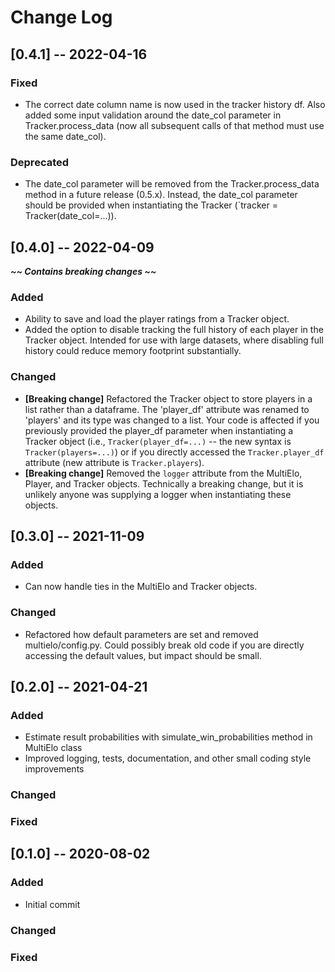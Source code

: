 # Change Log

## [0.4.1] -- 2022-04-16

### Fixed

* The correct date column name is now used in the tracker history df.
Also added some input validation around the date_col parameter in Tracker.process_data (now all subsequent calls of that method must use the same date_col).

### Deprecated

* The date_col parameter will be removed from the Tracker.process_data method in a future release (0.5.x).
Instead, the date_col parameter should be provided when instantiating the Tracker (`tracker = Tracker(date_col=...)).

## [0.4.0] -- 2022-04-09

***~~ Contains breaking changes ~~***

### Added

* Ability to save and load the player ratings from a Tracker object.
* Added the option to disable tracking the full history of each player in the Tracker object.
Intended for use with large datasets, where disabling full history could reduce memory footprint substantially.

### Changed

* **\[Breaking change\]** Refactored the Tracker object to store players in a list rather than a dataframe.
The 'player_df' attribute was renamed to 'players' and its type was changed to a list.
Your code is affected if you previously provided the player_df parameter when instantiating a Tracker object (i.e., `Tracker(player_df=...)` -- the new syntax is `Tracker(players=...)`) or if you directly accessed the `Tracker.player_df` attribute (new attribute is `Tracker.players`).
* **\[Breaking change\]** Removed the `logger` attribute from the MultiElo, Player, and Tracker objects.
Technically a breaking change, but it is unlikely anyone was supplying a logger when instantiating these objects.


## [0.3.0] -- 2021-11-09

### Added

* Can now handle ties in the MultiElo and Tracker objects.

### Changed

* Refactored how default parameters are set and removed multielo/config.py. Could possibly
  break old code if you are directly accessing the default values, but impact should be small.

## [0.2.0] -- 2021-04-21

### Added

* Estimate result probabilities with simulate_win_probabilities method in MultiElo class
* Improved logging, tests, documentation, and other small coding style improvements

### Changed

### Fixed

## [0.1.0] -- 2020-08-02

### Added

* Initial commit

### Changed

### Fixed

